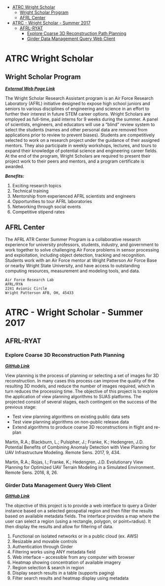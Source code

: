 <!-- TOC -->

- [ATRC Wright Scholar](#atrc-wright-scholar)
    - [Wright Scholar Program](#wright-scholar-program)
    - [AFRL Center](#afrl-center)
- [ATRC - Wright Scholar - Summer 2017](#atrc---wright-scholar---summer-2017)
    - [AFRL-RYAT](#afrl-ryat)
        - [Explore Coarse 3D Reconstruction Path Planning](#explore-coarse-3d-reconstruction-path-planning)
        - [Girder Data Management Query Web Client](#girder-data-management-query-web-client)

<!-- /TOC -->
# ATRC Wright Scholar

## Wright Scholar Program
***[External Web Page Link](http://www.wpafb.af.mil/Welcome/Fact-Sheets/Display/Article/985968/wright-scholar-research-assistant-program/)***

The Wright Scholar Research Assistant program is an Air Force Research Laboratory (AFRL) initiative designed to expose high school juniors and seniors to various disciplines of engineering and science in an effort to further their interest in future STEM career options. Wright Scholars are employed as full-time, paid interns for 9 weeks during the summer. A panel of scientists, engineers, and educators will use a “blind” review system to select the students (names and other personal data are removed from applications prior to review to prevent biases). Students are competitively selected to work on a research project under the guidance of their assigned mentors. They also participate in weekly workshops, lectures, and tours to expand their knowledge of potential science and engineering career fields. At the end of the program, Wright Scholars are required to present their project work to their peers and mentors, and a program certificate is awarded.

***Benefits:***
1. Exciting research topics
2. Technical training
3. Mentorship from experienced AFRL scientists and engineers
4. Opportunities to tour AFRL laboratories
5. Networking through social events
6. Competitive stipend rates

## AFRL Center
The AFRL ATR Center Summer Program is a collaborative research experience for university professors, students, industry, and  government to work together to solve challenging Air Force problems in sensor processing and exploitation, including object 
detection, tracking and recognition. Students work with an Air Force mentor at Wright Patterson Air Force Base or 
nearby Wright State University, and have access to outstanding computing resources, measurement and modeling tools, and data.
```
Air Force Research Lab
AFRL/RYA
2241 Avionic Circle
Wright Patterson AFB, OH, 45433
```

# ATRC - Wright Scholar - Summer 2017

## AFRL-RYAT

### Explore Coarse 3D Reconstruction Path Planning
***[GitHub Link](https://github.com/AFRL-RY/Explore-Coarse-3D-Reconstruction-Path-Planning-ATRC-Summer-2017)***


View planning is the process of planning or selecting a set of images for 3D reconstruction. In many cases this process can improve the quality of the resulting 3D models, and reduce the number of images required, which in turn reduces the processing time. The objective of this project is to explore the application of view planning algorithms to SUAS platforms. The projected consist of several stages, each contingent on the success of the previous stage:
  * Test view planning algorithms on existing public data sets
  * Test view planning algorithms on non-public release data
  * Extend algorithms to produce coarse 3D reconstructions in flight and re-plan
  
Martin, R.A.; Blackburn, L.; Pulsipher, J.; Franke, K.; Hedengren, J.D. Potential Benefits of Combining Anomaly Detection with View Planning for UAV Infrastructure Modeling. Remote Sens. 2017, 9, 434.

Martin, R.A.; Rojas, I.; Franke, K.; Hedengren, J.D. Evolutionary View Planning for Optimized UAV Terrain Modeling in a Simulated Environment. Remote Sens. 2016, 8, 26.

### Girder Data Management Query Web Client
***[GitHub Link](https://github.com/AFRL-RY/Girder-Data-Management-Query-Web-Client-Wright-Scholar-Summer-2017)***

The objective of this project is to provide a web interface to query a Girder instance based on a selected geospatial region and then filter the results based on available metadata fields. The interface provides a map where the user can select a region (using a rectangle, polygon, or point+radius). It then display the results and allow for filtering of data. 
1. Functional on isolated networks or in a public cloud (ex. AWS)
2. Resizable and movable controls
3. Authentication through Girder
4. Filtering works using ANY metadata field
5. Web interface – accessible from any computer with browser
6. Heatmap showing concentration of available imagery
7. Region selection & search in region
8. Display search results in a table (supports paging)
9. Filter search results and heatmap display using metadata


